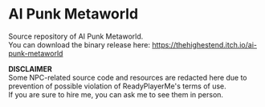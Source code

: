 # AI Punk Metaworld

Source repository of AI Punk Metaworld.<br/>
You can download the binary release here: https://thehighestend.itch.io/ai-punk-metaworld

**DISCLAIMER**<br/>
Some NPC-related source code and resources are redacted here due to prevention of possible violation of ReadyPlayerMe's terms of use.<br/>
If you are sure to hire me, you can ask me to see them in person.
